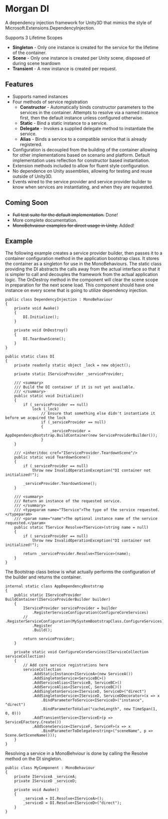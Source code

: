 
# Morgan DI
A dependency injection framework for Unity3D that mimics the style of Microsoft.Extensions.DependencyInjection.

Supports 3 Lifetime Scopes
* **Singleton** - Only one instance is created for the service for the lifetime of the container.
* **Scene** - Only one instance is created per Unity scene, disposed of during scene teardown
* **Transient** - A new instance is created per request.

## Features
* Supports named instances
* Four methods of service registration
	* **Constructor** - Automatically binds constructor parameters to the services in the container. Attempts to resolve via a named instance first, then the default instance unless configured otherwise.
	* **Static** - Bind a static instance to a service.
	* **Delegate** - Invokes a supplied delegate method to instantiate the service.
	*  **Alias** - Binds a service to a compatible service that is already registered.
* Configuration is decoupled from the building of the container allowing for other implementations based on scenario and platform. Default implementation uses reflection for constructor based instantiation.
* Extension methods included to allow for fluent style configuration.
* No dependence on Unity assemblies, allowing for testing and reuse outside of Unity3D.
* Events wired to the service provider and service provider builder to know when services are instantiating, and when they are requested.

## Coming Soon
* ~~Full test suite for the default implementation.~~ Done!
* More complete documentation.
* ~~MonoBehvaiour examples for direct usage in Unity.~~ Added!

## Example 
The following example creates a service provider builder, then passes it to a container configuration method in the application bootstrap class. It stores the container as a singleton for use in the MonoBehaviours. The static class providing the DI abstracts the calls away from the actual interface so that it is simpler to call and decouples the framework from the actual application logic. The OnDestroy method in the component will clear the scene scope in preparation for the next scene load. This component should have one instance on every scene that is going to utilize dependency injection.

	public class DependencyInjection : MonoBehaviour
	{
	    private void Awake()
	    {
	        DI.Initialize();
	    }

	    private void OnDestroy()
	    {
	        DI.TeardownScene();
	    }
	}

	public static class DI
	{
	    private readonly static object _lock = new object();

	    private static IServiceProvider _serviceProvider;

	    /// <summary>
	    /// Build the DI container if it is not yet available.
	    /// </summary>
	    public static void Initialize()
	    {
	        if (_serviceProvider == null)
	            lock (_lock)
	                // Ensure that something else didn't instantiate it before we acquired the lock
	                if (_serviceProvider == null) 
	                {
	                    _serviceProvider = AppDependencyBootstrap.BuildContainer(new ServiceProviderBuilder());
	                }
	    }
		
	    /// <inheritdoc cref="IServiceProvider.TeardownScene"/>
	    public static void TeardownScene()
	    {
	        if (_serviceProvider == null)
	            throw new InvalidOperationException("DI container not initialized!");
	
	        _serviceProvider.TeardownScene();
	    }
		
	    /// <summary>
	    /// Return an instance of the requested service.
	    /// </summary>
	    /// <typeparam name="TService">The type of the service requested.</typeparam>
	    /// <param name="name">The optional instance name of the service requested.</param>
	    public static TService Resolve<TService>(string name = null)
	    {
	        if (_serviceProvider == null)
	            throw new InvalidOperationException("DI container not initialized!");
	
	        return _serviceProvider.Resolve<TService>(name);
	    }
	}

The Bootstrap class below is what actually performs the configuration of the builder and returns the container.

	internal static class AppDependencyBootstrap
	{
	    public static IServiceProvider BuildContainer(IServiceProviderBuilder builder)
	    {
	        IServiceProvider serviceProvider = builder
	            .RegisterServiceConfiguration(ConfigureCoreServices)
	        //  .RegisterServiceConfiguration(MySystemBootstrapClass.ConfigureServices)
	            .Register
	            .Build();
	
	        return serviceProvider;
	    }
	
	    private static void ConfigureCoreServices(IServiceCollection serviceCollection)
	    {
	        // Add core service registrations here
	        serviceCollection
	            .AddStaticInstance<IServiceA>(new ServiceA())
	            .AddSingletonService<ServiceBC>()
	            .AddServiceAlias<IServiceB, ServiceBC>()
	            .AddServiceAlias<IServiceC, ServiceBC)()
	            .AddSingletonService<IServiceD, ServiceD>("direct")
	            .AddSingletonService<IServiceD, ServiceDDecorator>(x => x
	                .BindParameterToService<IServiceD>("instance", "direct")
	                .BindParameterToValue("cacheLength", new TimeSpan(1, 0, 0)))
	            .AddTransientService<IServiceE>(p => ServiceEFactory.Create())
	            .AddSceneService<IServiceF, ServiceF>(x => x
	                .BindParameterToDelegate<string>("sceneName", p => Scene.GetSceneName()));
	    }
	}


Resolving a service in a MonoBehviour is done by calling the Resolve method on the DI singleton. 

    public class MyComponent : MonoBehaviour
    {
        private IServiceA _serviceA;
        private IServiceD _serviceD;
    
        private void Awake()
        {
            _serviceA = DI.Resolve<IServiceA>();
            _serviceD = DI.Resolve<IServiceD>("direct");
        }
    }

